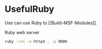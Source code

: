 # UsefulRuby

Use can use Ruby to [[Build-MSF-Modules]].

Ruby web server
```bash
ruby -run -e httpd . -p 9000
```